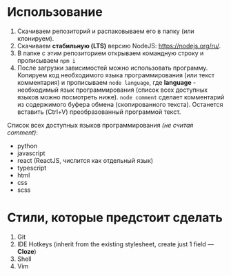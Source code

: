 # Использование
1. Скачиваем репозиторий и распаковываем его в папку (или клонируем).
2. Скачиваем **стабильную (LTS)** версию NodeJS: https://nodejs.org/ru/.
3. В папке с этим репозиторием открываем командную строку и прописываем ``` npm i ```
4. После загрузки зависимостей можно использовать программу. Копируем код необходимого языка программирования (или текст комментария) и прописываем ``` node language ```, где **language** - необходимый язык программирования (список всех доступных языков можно посмотреть ниже). ``` node comment ``` сделает комментарий из содержимого буфера обмена (скопированного текста). Останется вставить (Ctrl+V) преобразованный программой текст.

Список всех доступных языков программирования _(не считая comment)_:
* python
* javascript
* react (ReactJS, числится как отдельный язык)
* typescript
* html
* css
* scss

# Стили, которые предстоит сделать
1. Git
2. IDE Hotkeys (inherit from the existing stylesheet, create just 1 field — **Cloze**)
3. Shell
4. Vim
